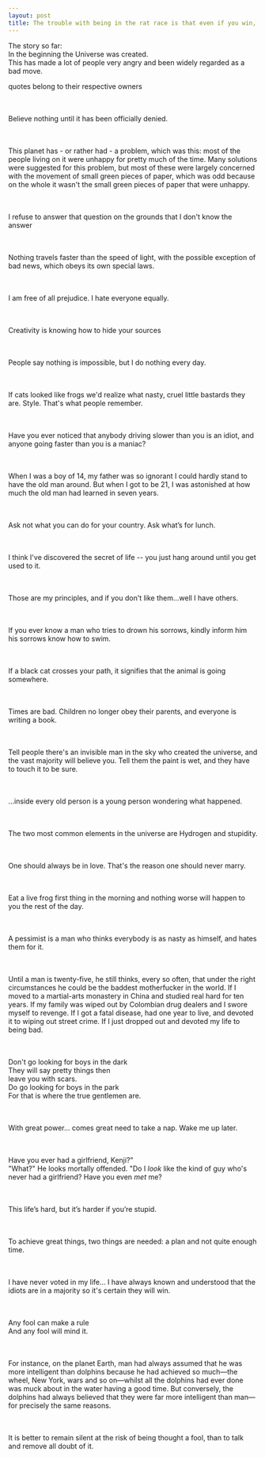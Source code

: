 ```yaml
---
layout: post
title: The trouble with being in the rat race is that even if you win, you're still a rat.
--- 
```


The story so far:<br/>In the beginning the Universe was created.<br/>This has made a lot of people very angry and been widely regarded as a bad move.

quotes belong to their respective owners

<br><br>
Believe nothing until it has been officially denied.

<br><br>
This planet has - or rather had - a problem, which was this: most of the people living on it were unhappy for pretty much of the time. Many solutions were suggested for this problem, but most of these were largely concerned with the movement of small green pieces of paper, which was odd because on the whole it wasn't the small green pieces of paper that were unhappy.

<br><br>
I refuse to answer that question on the grounds that I don't know the answer

<br><br>
Nothing travels faster than the speed of light, with the possible exception of bad news, which obeys its own special laws.

<br><br>
I am free of all prejudice. I hate everyone equally. 

<br><br>
Creativity is knowing how to hide your sources

<br><br>
People say nothing is impossible, but I do nothing every day.

<br><br>
If cats looked like frogs we'd realize what nasty, cruel little bastards they are.  Style.  That's what people remember.


<br><br>
Have you ever noticed that anybody driving slower than you is an idiot, and anyone going faster than you is a maniac?

<br><br>
When I was a boy of 14, my father was so ignorant I could hardly stand to have the old man around. But when I got to be 21, I was astonished at how much the old man had learned in seven years.


<br><br>
Ask not what you can do for your country. Ask what’s for lunch.


<br><br>
I think I've discovered the secret of life -- you just hang around until you get used to it.


<br><br>
Those are my principles, and if you don't like them...well I have others.


<br><br>
If you ever know a man who tries to drown his sorrows, kindly inform him his sorrows know how to swim.


<br><br>
If a black cat crosses your path, it signifies that the animal is going somewhere.


<br><br>
Times are bad.  Children no longer obey their parents, and everyone is writing a book.


<br><br>
Tell people there's an invisible man in the sky who created the universe, and the vast majority will believe you. Tell them the paint is wet, and they have to touch it to be sure.


<br><br>
...inside every old person is a young person wondering what happened.


<br><br>
The two most common elements in the universe are Hydrogen and stupidity.


<br><br>
One should always be in love. That's the reason one should never marry.


<br><br>
Eat a live frog first thing in the morning and nothing worse will happen to you the rest of the day.

<br><br>
A pessimist is a man who thinks everybody is as nasty as himself, and hates them for it.

<br><br>
Until a man is twenty-five, he still thinks, every so often, that under the right circumstances he could be the baddest motherfucker in the world. If I moved to a martial-arts monastery in China and studied real hard for ten years. If my family was wiped out by Colombian drug dealers and I swore myself to revenge. If I got a fatal disease, had one year to live, and devoted it to wiping out street crime. If I just dropped out and devoted my life to being bad.


<br><br>
Don't go looking for boys in the dark<br/>They will say pretty things then<br/>leave you with scars.<br/>Do go looking for boys in the park<br/>For that is where the true gentlemen are.

<br><br>
With great power... comes great need to take a nap. Wake me up later.


<br><br>
Have you ever had a girlfriend, Kenji?"<br/>"What?" He looks mortally offended. "Do I <i>look</i> like the kind of guy who's never had a girlfriend? Have you even <i>met</i> me?

<br><br>
This life’s hard,  but it’s harder if you’re stupid.


<br><br>
To achieve great things, two things are needed: a plan and not quite enough time.

<br><br>
I have never voted in my life... I have always known and understood that the idiots are in a majority so it's certain they will win.


<br><br>
Any fool can make a rule<br/>And any fool will mind it.

<br><br>
For instance, on the planet Earth, man had always assumed that he was more intelligent than dolphins because he had achieved so much&mdash;the wheel, New York, wars and so on&mdash;whilst all the dolphins had ever done was muck about in the water having a good time. But conversely, the dolphins had always believed that they were far more intelligent than man&mdash;for precisely the same reasons.

<br><br>
It is better to remain silent at the risk of being thought a fool, than to talk and remove all doubt of it.

